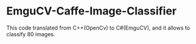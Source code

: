 # EmguCV-Caffe-Image-Classifier
This code translated from C++(OpenCv) to C#(EmguCV), and it allows to classify 80 images.
